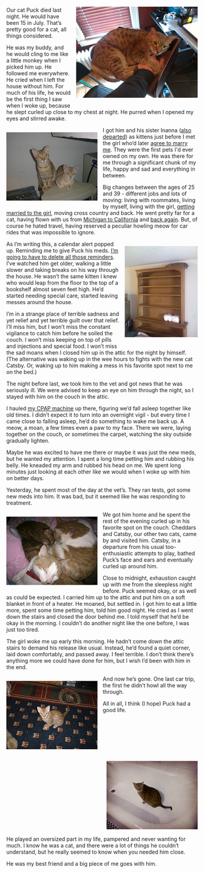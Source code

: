 <a style="position: block; float: right; margin: 0 0 1em 1em;"
href="https://www.flickr.com/photos/deusx/8453933354" title="Yes, i have a cat
bed attached to my desk by Les Orchard, on Flickr"><img src="/uploads/2015/puck/8453933354_a4c95d72a8_n.jpg" width="320" height="240" alt="Yes, i have a cat bed attached to my desk"></a>

Our cat Puck died last night. He would have been 15 in July. That’s pretty
good for a cat, all things considered.

<!--more-->

He was my buddy, and he would cling to me like a little monkey when I picked
him up. He followed me everywhere. He cried when I left the house without him.
For much of his life, he would be the first thing I saw when I woke up,
because he slept curled up close to my chest at night. He purred when I opened
my eyes and stirred awake.

<a style="position: block; float: left; margin: 1em 1em 1em 0;" href="https://www.flickr.com/photos/deusx/60975373" title="kitty-023 by Les Orchard, on Flickr"><img src="/uploads/2015/puck/60975373_1f12e7f98e_m.jpg" width="240" height="180" alt="kitty-023"></a>

I got him and his sister Inanna ([also
departed](https://twitter.com/lmorchard/status/29488656198)) as kittens just before I met
the girl who’d later [agree to marry
me](http://decafbad.com/blog/2005/06/17/were-engaged/). They were the first pets I'd ever
owned on my own. He was there for me through a significant chunk of my life,
happy and sad and everything in between. 

Big changes between the ages of 25
and 39 - different jobs and lots of moving: living with roommates, living by
myself, living with the girl, [getting married to the
girl](http://decafbad.com/blog/2006/06/09/wedding-day-is-today/), moving cross
country and back. He went pretty far for a cat, having flown with us from
[Michigan to
California](http://blog.lmorchard.com/2006/06/24/go-west-young-man/) and [back
again](http://decafbad.com/blog/2008/05/14/go-midwest-young-man/). But, of course he hated travel, having
reserved a peculiar howling meow for car rides that was impossible to ignore.

<a style="position: block; float: right; margin: 1em 0 1em 1em;" href="https://www.flickr.com/photos/deusx/2565869172" title="Cat atop shelf by Les Orchard, on Flickr"><img src="/uploads/2015/puck/2565869172_ce30a4b81c_m.jpg" width="192" height="240" alt="Cat atop shelf"></a>

As I’m writing this, a calendar alert popped up. Reminding me to give Puck his
meds. [I’m going to have to delete all those
reminders](https://twitter.com/lmorchard/status/588453681114185729). I’ve watched him get
older, walking a little slower and taking breaks on his way through the house.
He wasn’t the same kitten I knew who would leap from the floor to the top of a
bookshelf almost seven feet high. He’d started needing special care, started
leaving messes around the house.
 
I’m in a strange place of terrible sadness and yet relief and yet terrible
guilt over that relief. I’ll miss him, but I won’t miss the constant
vigilance to catch him before he soiled the couch. I won’t miss keeping on top
of pills and injections and special food. I won’t miss the sad moans when I
closed him up in the attic for the night by himself. (The alternative was
waking up in the wee hours to fights with the new cat Catsby. Or, waking up to
him making a mess in his favorite spot next to me on the bed.)

The night before last, we took him to the vet and got news that he was
seriously ill. We were advised to keep an eye on him through the night, so I
stayed with him on the couch in the attic.

I hauled [my CPAP
machine](http://blog.lmorchard.com/2004/12/03/if-you-snore-get-tested-for-sleep-apnea-now/) up there, figuring we’d fall asleep together like old
times. I didn’t expect it to turn into an overnight vigil - but every time I
came close to falling asleep, he’d do something to wake me back up. A meow, a
moan, a few times even a paw to my face. There we were, laying together on the
couch, or sometimes the carpet, watching the sky outside gradually lighten.

Maybe he was excited to have me there or maybe it was just the new meds, but
he wanted my attention. I spent a long time petting him and rubbing his belly.
He kneaded my arm and rubbed his head on me. We spent long minutes just
looking at each other like we would when I woke up with him on better days.

Yesterday, he spent most of the day at the vet’s. They ran tests, got some new
meds into him. It was bad, but it seemed like he was responding to treatment.

<a style="position: block; float: left; margin: 1em 1em 1em 0;" href="https://www.flickr.com/photos/deusx/16381807917" title="IMG_20150218_012414 by Les Orchard, on Flickr"><img src="/uploads/2015/puck/16381807917_d56aa3c0ee_m.jpg" width="240" height="180" alt="IMG_20150218_012414"></a>

We got him home and he spent the rest of the evening curled up in his favorite
spot on the couch. Cheddars and Catsby, our other two cats, came by and
visited him. Catsby, in a departure from his usual too-enthusiastic attempts
to play, bathed Puck’s face and ears and eventually curled up around him.

Close to midnight, exhaustion caught up with me from the sleepless night
before. Puck seemed okay, or as well as could be expected. I carried him up to
the attic and put him on a soft blanket in front of a heater. He moaned, but
settled in. I got him to eat a little more, spent some time petting him, told
him good night. He cried as I went down the stairs and closed the door behind
me. I told myself that he’d be okay in the morning. I couldn’t do another
night like the one before, I was just too tired.

The girl woke me up early this morning. He hadn’t come down the attic stairs
to demand his release like usual. Instead, he’d found a quiet corner, laid
down comfortably, and passed away. I feel terrible. I don’t think there’s
anything more we could have done for him, but I wish I’d been with him in the
end.

<a style="position: block; float: left; margin: 1em 1em 1em 0em;" href="https://www.flickr.com/photos/deusx/60975477" title="kitty-020 by Les Orchard, on Flickr"><img src="/uploads/2015/puck/60975477_435d4be811_m.jpg" width="240" height="180" alt="kitty-020"></a>

<a style="position: block; float: right; margin: 1em 0 1em 1em;" href="https://www.flickr.com/photos/deusx/8353514611" title="puck in a tub by Les Orchard, on Flickr"><img src="/uploads/2015/puck/8353514611_64e0c6cd56_m.jpg" width="240" height="180" alt="puck in a tub"></a>

And now he’s gone. One last car trip, the first he didn’t howl all the way
through.

All in all, I think (I hope) Puck had a good life. 

<div style="clear:both">He played an oversized part
in my life, pampered and never wanting for much. I know he was a cat, and
there were a lot of things he couldn’t understand, but he really seemed to
know when you needed him close.</div> 

He was my best friend and a big piece of me goes with him.

<!-- vim: set wrap wm=5 syntax=mkd textwidth=78: -->
